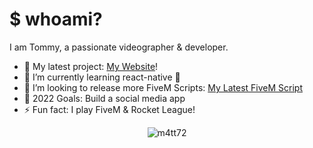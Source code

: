 # $ whoami?

I am Tommy, a passionate videographer & developer.

- 🔭 My latest project: [My Website](https://www.tommy-johnston.com)!
- 🌱 I’m currently learning react-native 🤣
- 👯 I’m looking to release more FiveM Scripts: [My Latest FiveM Script](https://forum.cfx.re/t/paid-qbcore-tommys-radio/4899654)
- 🥅 2022 Goals: Build a social media app
- ⚡ Fun fact: I play FiveM & Rocket League!

<p align="center"> <img src="https://github-readme-stats.vercel.app/api?username=tommy141x&show_icons=true&hide_border=true&theme=dark&count_private=true" alt="m4tt72" />
